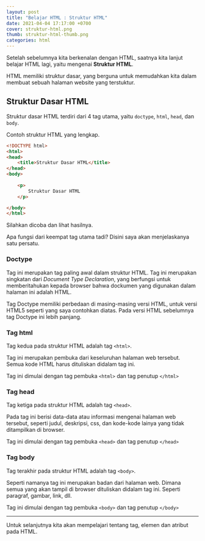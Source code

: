 ```yaml
---
layout: post
title: "Belajar HTML : Struktur HTML"
date: 2021-04-04 17:17:00 +0700
cover: struktur-html.png
thumb: struktur-html-thumb.png
categories: html
---
```


Setelah sebelumnya kita berkenalan dengan HTML, saatnya kita lanjut belajar HTML lagi, yaitu mengenai __Struktur HTML__.

HTML memiliki struktur dasar, yang berguna untuk memudahkan kita dalam membuat sebuah halaman website yang terstuktur.

## Struktur Dasar HTML

Struktur dasar HTML terdiri dari 4 tag utama, yaitu `doctype`, `html`, `head`, dan `body`.

Contoh struktur HTML yang lengkap.

```html
<!DOCTYPE html>
<html>
<head>
	<title>Struktur Dasar HTML</title>
</head>
<body>
	
	<p>
		Struktur Dasar HTML
	</p>

</body>
</html>
```

Silahkan dicoba dan lihat hasilnya.

Apa fungsi dari keempat tag utama tadi? Disini saya akan menjelaskanya satu persatu.

### Doctype

Tag ini merupakan tag paling awal dalam struktur HTML. Tag ini merupakan singkatan dari *Document Type Declaration*, yang berfungsi untuk memberitahukan kepada browser bahwa dockumen yang digunakan dalam halaman ini adalah HTML.

Tag Doctype memiliki perbedaan di masing-masing versi HTML, untuk versi HTML5 seperti yang saya contohkan diatas. Pada versi HTML sebelumnya tag Doctype ini lebih panjang.

### Tag html

Tag kedua pada struktur HTML adalah tag `<html>`.

Tag ini merupakan pembuka dari keseluruhan halaman web tersebut. Semua kode HTML harus dituliskan didalam tag ini.

Tag ini dimulai dengan tag pembuka `<html>` dan tag penutup `</html>`

### Tag head

Tag ketiga pada struktur HTML adalah tag `<head>`.

Pada tag ini berisi data-data atau informasi mengenai halaman web tersebut, seperti judul, deskripsi, css, dan kode-kode lainya yang tidak ditampilkan di browser.

Tag ini dimulai dengan tag pembuka `<head>` dan tag penutup `</head>`

### Tag body

Tag terakhir pada struktur HTML adalah tag `<body>`.

Seperti namanya tag ini merupakan badan dari halaman web. Dimana semua yang akan tampil di browser dituliskan didalam tag ini. Seperti paragraf, gambar, link, dll.

Tag ini dimulai dengan tag pembuka `<body>` dan tag penutup `</body>`

***

Untuk selanjutnya kita akan mempelajari tentang tag, elemen dan atribut pada HTML.